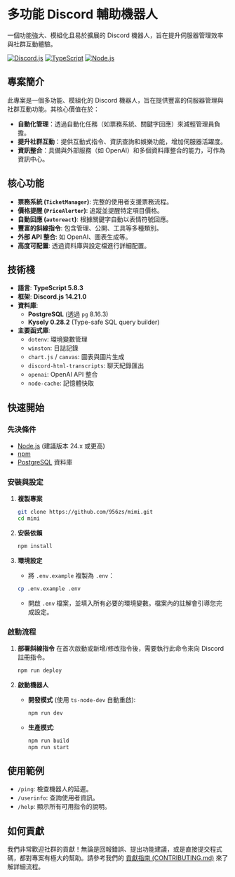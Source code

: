 #  多功能 Discord 輔助機器人

一個功能強大、模組化且易於擴展的 Discord 機器人，旨在提升伺服器管理效率與社群互動體驗。

[![Discord.js](https://img.shields.io/badge/Discord.js-v14.21.0-7289DA?logo=discord&logoColor=white)](https://discord.js.org/)
[![TypeScript](https://img.shields.io/badge/TypeScript-v5.9.0-3178C6?logo=typescript&logoColor=white)](https://www.typescriptlang.org/)
[![Node.js](https://img.shields.io/badge/Node.js-≥24.0.0-339933?logo=nodedotjs&logoColor=white)](https://nodejs.org/)

## 專案簡介

此專案是一個多功能、模組化的 Discord 機器人，旨在提供豐富的伺服器管理與社群互動功能。其核心價值在於：

*   **自動化管理**：透過自動化任務（如票務系統、關鍵字回應）來減輕管理員負擔。
*   **提升社群互動**：提供互動式指令、資訊查詢和娛樂功能，增加伺服器活躍度。
*   **資訊整合**：具備與外部服務（如 OpenAI）和多個資料庫整合的能力，可作為資訊中心。

## 核心功能

*   **票務系統 (`TicketManager`)**: 完整的使用者支援票務流程。
*   **價格提醒 (`PriceAlerter`)**: 追蹤並提醒特定項目價格。
*   **自動回應 (`autoreact`)**: 根據關鍵字自動以表情符號回應。
*   **豐富的斜線指令**: 包含管理、公開、工具等多種類別。
*   **外部 API 整合**: 如 OpenAI、圖表生成等。
*   **高度可配置**: 透過資料庫與設定檔進行詳細配置。

## 技術棧

*   **語言**: **TypeScript 5.8.3**
*   **框架**: **Discord.js 14.21.0**
*   **資料庫**:
    *   **PostgreSQL** (透過 `pg` 8.16.3)
    *   **Kysely 0.28.2** (Type-safe SQL query builder)
*   **主要函式庫**:
    *   `dotenv`: 環境變數管理
    *   `winston`: 日誌記錄
    *   `chart.js` / `canvas`: 圖表與圖片生成
    *   `discord-html-transcripts`: 聊天紀錄匯出
    *   `openai`: OpenAI API 整合
    *   `node-cache`: 記憶體快取

## 快速開始

### 先決條件

*   [Node.js](https://nodejs.org/) (建議版本 24.x 或更高)
*   [npm](https://www.npmjs.com/)
*   [PostgreSQL](https://www.postgresql.org/) 資料庫

### 安裝與設定

1.  **複製專案**
    ```bash
    git clone https://github.com/956zs/mimi.git
    cd mimi
    ```

2.  **安裝依賴**
    ```bash
    npm install
    ```

3.  **環境設定**
    *   將 `.env.example` 複製為 `.env`：
      ```bash
      cp .env.example .env
      ```
    *   開啟 `.env` 檔案，並填入所有必要的環境變數。檔案內的註解會引導您完成設定。

### 啟動流程

1.  **部署斜線指令**
    在首次啟動或新增/修改指令後，需要執行此命令來向 Discord 註冊指令。
    ```bash
    npm run deploy
    ```

2.  **啟動機器人**
    *   **開發模式** (使用 `ts-node-dev` 自動重啟):
        ```bash
        npm run dev
        ```
    *   **生產模式**:
        ```bash
        npm run build
        npm run start
        ```

## 使用範例

*   `/ping`: 檢查機器人的延遲。
*   `/userinfo`: 查詢使用者資訊。
*   `/help`: 顯示所有可用指令的說明。

## 如何貢獻

我們非常歡迎社群的貢獻！無論是回報錯誤、提出功能建議，或是直接提交程式碼，都對專案有極大的幫助。請參考我們的 [貢獻指南 (CONTRIBUTING.md)](CONTRIBUTING.md) 來了解詳細流程。

